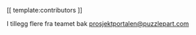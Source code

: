 [[ template:contributors ]]

I tillegg flere fra teamet bak [prosjektportalen@puzzlepart.com](mailto:prosjektportalen@puzzlepart.com)